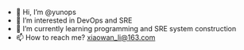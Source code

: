 - 👋 Hi, I’m @yunops
- 👀 I’m interested in DevOps and SRE
- 🌱 I’m currently learning programming and SRE system construction
- 📫 How to reach me? xiaowan_li@163.com
